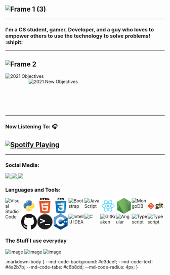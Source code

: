 
![Frame 1 (3)](https://user-images.githubusercontent.com/57787993/123819361-55840280-d8bf-11eb-9e88-25788d77d7c2.png)
---
---
### I'm a CS student, gamer, Developer, and a guy who loves to empower others to use the technology to solve problems! :shipit:
---

![Frame 2](https://user-images.githubusercontent.com/57787993/123832647-2d9a9c00-d8cb-11eb-92cf-a2193b41bf0d.png)
---
<img alt="2021 Objectives" src="https://user-images.githubusercontent.com/57787993/123832649-2e333280-d8cb-11eb-856b-6fe61d10d029.png" align="left" width="430px" />
<img alt="2021 New Objectives" src="https://user-images.githubusercontent.com/57787993/123832652-2e333280-d8cb-11eb-9537-6305a92623a8.png" width="430px"  align="right" />

<br /><br /><br /><br /><br /><br /><br />


---
### Now Listening To: 🎧
[<img src="https://novatorem-black-beta.vercel.app/api/spotify.py"  alt="Spotify Playing" width="900" height="100"  />](https://open.spotify.com/user/12165145036?si=5YUK8ImaTHCR8NiBP7MMJQ)
---
---
### Social Media:

<a href="https://www.instagram.com/davidlazarof/">
    <img src="https://img.shields.io/badge/Instagram-E4405F?style=for-the-badge&logo=instagram&logoColor=white">
</a>

<a href="https://twitter.com/DavidLazaroFern">
    <img ![Frame 4](https://user-images.githubusercontent.com/57787993/123832563-152a8180-d8cb-11eb-9fe3-17d6e82e32c9.png)
![Frame 2](https://user-images.githubusercontent.com/57787993/123832564-15c31800-d8cb-11eb-9df7-3d9969068e5a.png)
![Frame 3](https://user-images.githubusercontent.com/57787993/123832567-165bae80-d8cb-11eb-95cc-f55ec47d942a.png)
src="https://img.shields.io/badge/Twitter-1DA1F2?style=for-the-badge&logo=twitter&logoColor=white">
</a>

<a href="https://discord.gg/2429hZb">
    <img src="https://img.shields.io/badge/Discord-7289DA?style=for-the-badge&logo=discord&logoColor=white">
</a>

<br />

### Languages and Tools:

<img align="left" alt="Visual Studio Code" width="50px"  src="https://user-images.githubusercontent.com/674621/71187801-14e60a80-2280-11ea-94c9-e56576f76baf.png"/>
<img align="left" alt="Python" width="50px"  src="https://raw.githubusercontent.com/github/explore/80688e429a7d4ef2fca1e82350fe8e3517d3494d/topics/python/python.png"/>
<img align="left" alt="HTML5" width="50px" src="https://raw.githubusercontent.com/github/explore/80688e429a7d4ef2fca1e82350fe8e3517d3494d/topics/html/html.png" />
<img align="left" alt="CSS3" width="50px" src="https://raw.githubusercontent.com/github/explore/80688e429a7d4ef2fca1e82350fe8e3517d3494d/topics/css/css.png" />
<img align="left" alt="Bootstrap" width="50px" src="https://upload.wikimedia.org/wikipedia/commons/thumb/b/b2/Bootstrap_logo.svg/1200px-Bootstrap_logo.svg.png" />
<img align="left" alt="JavaScript" width="50px" src="https://upload.wikimedia.org/wikipedia/commons/thumb/9/99/Unofficial_JavaScript_logo_2.svg/480px-Unofficial_JavaScript_logo_2.svg.png" />
<img align="left" alt="React" width="50px" src="https://raw.githubusercontent.com/github/explore/80688e429a7d4ef2fca1e82350fe8e3517d3494d/topics/react/react.png" />
<img align="left" alt="Node.js" width="50px" src="https://raw.githubusercontent.com/github/explore/80688e429a7d4ef2fca1e82350fe8e3517d3494d/topics/nodejs/nodejs.png" />
<img align="left" alt="MongoDB" width="50px" src="https://img.icons8.com/color/452/mongodb.png" />
<img align="left" alt="Git" width="50px" src="https://raw.githubusercontent.com/github/explore/80688e429a7d4ef2fca1e82350fe8e3517d3494d/topics/git/git.png" />
<img align="left" alt="GitHub" width="50px" src="https://raw.githubusercontent.com/github/explore/78df643247d429f6cc873026c0622819ad797942/topics/github/github.png" />
<img align="left" alt="Terminal" width="50px" src="https://raw.githubusercontent.com/github/explore/80688e429a7d4ef2fca1e82350fe8e3517d3494d/topics/terminal/terminal.png" />
<img align="left" alt="C++" width="50px" src="https://raw.githubusercontent.com/github/explore/80688e429a7d4ef2fca1e82350fe8e3517d3494d/topics/cpp/cpp.png" />
<img align="left" alt="IntelliJ IDEA" width="50px" src="https://static.javatpoint.com/intellij-idea/images/intellij-idea-tutorial.png"/>
<img align="left" alt="C" width="50px" src="https://cdn.iconscout.com/icon/free/png-512/c-programming-569564.png"/>
<img align="left" alt="GitKraken" width="50px" src="https://user-images.githubusercontent.com/17736615/30980083-f7f8a860-a43c-11e7-939e-f6717a2210fe.png"/>
<img align="left" alt="Angular" width="50px" src="https://upload.wikimedia.org/wikipedia/commons/thumb/c/cf/Angular_full_color_logo.svg/1200px-Angular_full_color_logo.svg.png"/>
<img align="left" alt="Typescript" width="50px" src="https://iconape.com/wp-content/png_logo_vector/typescript.png"/>
<img align="left" alt="Typescript" width="50px" src="https://pic1.zhimg.com/v2-d2b1e19091a3530dfb8bec06b5a926dc_ipico.jpg"/>

<br />
<br />
<br />
<br />
<br />
<br />

### The Stuff I use everyday
![image](https://img.shields.io/badge/Windows-0078D6?style=for-the-badge&logo=windows&logoColor=white)
![image](https://img.shields.io/badge/Android-3DDC84?style=for-the-badge&logo=android&logoColor=white)
![image](https://img.shields.io/badge/Steam-000000?style=for-the-badge&logo=steam&logoColor=white)




[Bisontech]: https://www.facebook.com/bisontech1
[twitter]: https://twitter.com/DavidLazaroFern
[instagram]: https://www.instagram.com/davidlazarof/
[linkedin]: https://www.linkedin.com/in/david-lazaro-135175168/


.markdown-body {
  --md-code-background: #e3dcef;
  --md-code-text: #4a2b7b;
  --md-code-tabs: #c6b8dd;
  --md-code-radius: 4px;
}
